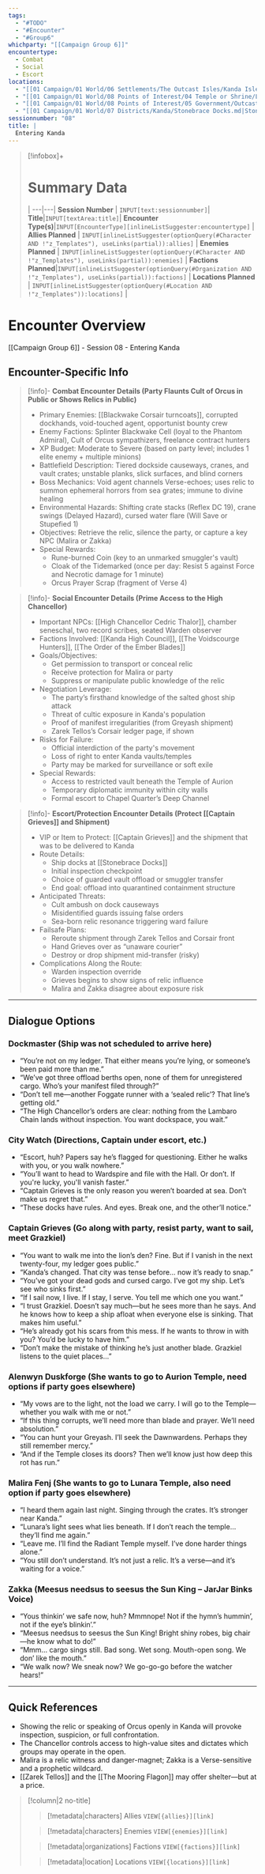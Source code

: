 ```yaml
---
tags:
  - "#TODO"
  - "#Encounter"
  - "#Group6"
whichparty: "[[Campaign Group 6]]"
encountertype:
  - Combat
  - Social
  - Escort
locations:
  - "[[01 Campaign/01 World/06 Settlements/The Outcast Isles/Kanda Isles/Kanda.md|Kanda]]"
  - "[[01 Campaign/01 World/08 Points of Interest/04 Temple or Shrine/Lunara/The Radiant Temple.md|The Radiant Temple]]"
  - "[[01 Campaign/01 World/08 Points of Interest/05 Government/Outcast Isles/Kanda Isles/Kanda/The Chancellor's Hall.md|The Chancellor's Hall]]"
  - "[[01 Campaign/01 World/07 Districts/Kanda/Stonebrace Docks.md|Stonebrace Docks]]"
sessionnumber: "08"
title: |
  Entering Kanda
---
```

> [!infobox]+
> # Summary Data
>  |
> ---|---|
> **Session Number** | `INPUT[text:sessionnumber]`|
> **Title**|`INPUT[textArea:title]`|
> **Encounter Type(s)**|`INPUT[EncounterType][inlineListSuggester:encountertype]` |
> **Allies Planned** | `INPUT[inlineListSuggester(optionQuery(#Character AND !"z_Templates"), useLinks(partial)):allies]` |
> **Enemies Planned** | `INPUT[inlineListSuggester(optionQuery(#Character AND !"z_Templates"), useLinks(partial)):enemies]` |
> **Factions Planned**|`INPUT[inlineListSuggester(optionQuery(#Organization AND !"z_Templates"), useLinks(partial)):factions]` |
> **Locations Planned** | `INPUT[inlineListSuggester(optionQuery(#Location AND !"z_Templates")):locations]` |

# Encounter  Overview
[[Campaign Group 6]] - Session 08 - Entering Kanda

## Encounter-Specific Info

> [!info]- **Combat Encounter Details (Party Flaunts Cult of Orcus in Public or Shows Relics in Public)**
> - Primary Enemies: [[Blackwake Corsair turncoats]], corrupted dockhands, void-touched agent, opportunist bounty crew
> - Enemy Factions: Splinter Blackwake Cell (loyal to the Phantom Admiral), Cult of Orcus sympathizers, freelance contract hunters
> - XP Budget: Moderate to Severe (based on party level; includes 1 elite enemy + multiple minions)
> - Battlefield Description: Tiered dockside causeways, cranes, and vault crates; unstable planks, slick surfaces, and blind corners
> - Boss Mechanics: Void agent channels Verse-echoes; uses relic to summon ephemeral horrors from sea grates; immune to divine healing
> - Environmental Hazards: Shifting crate stacks (Reflex DC 19), crane swings (Delayed Hazard), cursed water flare (Will Save or Stupefied 1)
> - Objectives: Retrieve the relic, silence the party, or capture a key NPC (Malira or Zakka)
> - Special Rewards: 
>   - Rune-burned Coin (key to an unmarked smuggler's vault)  
>   - Cloak of the Tidemarked (once per day: Resist 5 against Force and Necrotic damage for 1 minute)  
>   - Orcus Prayer Scrap (fragment of Verse 4)

> [!info]- **Social Encounter Details (Prime Access to the High Chancellor)**
> - Important NPCs: [[High Chancellor Cedric Thalor]], chamber seneschal, two record scribes, seated Warden observer
> - Factions Involved: [[Kanda High Council]], [[The Voidscourge Hunters]], [[The Order of the Ember Blades]]
> - Goals/Objectives:
>   - Get permission to transport or conceal relic  
>   - Receive protection for Malira or party  
>   - Suppress or manipulate public knowledge of the relic
> - Negotiation Leverage:
>   - The party’s firsthand knowledge of the salted ghost ship attack  
>   - Threat of cultic exposure in Kanda's population  
>   - Proof of manifest irregularities (from Greyash shipment)  
>   - Zarek Tellos’s Corsair ledger page, if shown
> - Risks for Failure:
>   - Official interdiction of the party's movement  
>   - Loss of right to enter Kanda vaults/temples  
>   - Party may be marked for surveillance or soft exile
> - Special Rewards:
>   - Access to restricted vault beneath the Temple of Aurion  
>   - Temporary diplomatic immunity within city walls  
>   - Formal escort to Chapel Quarter’s Deep Channel

> [!info]- **Escort/Protection Encounter Details (Protect [[Captain Grieves]] and Shipment)**
> - VIP or Item to Protect: [[Captain Grieves]] and the shipment that was to be delivered to Kanda
> - Route Details:
>   - Ship docks at [[Stonebrace Docks]]  
>   - Initial inspection checkpoint  
>   - Choice of guarded vault offload or smuggler transfer  
>   - End goal: offload into quarantined containment structure
> - Anticipated Threats:
>   - Cult ambush on dock causeways  
>   - Misidentified guards issuing false orders  
>   - Sea-born relic resonance triggering ward failure
> - Failsafe Plans:
>   - Reroute shipment through Zarek Tellos and Corsair front  
>   - Hand Grieves over as “unaware courier”  
>   - Destroy or drop shipment mid-transfer (risky)
> - Complications Along the Route:
>   - Warden inspection override  
>   - Grieves begins to show signs of relic influence  
>   - Malira and Zakka disagree about exposure risk  

---

## Dialogue Options

### Dockmaster (Ship was not scheduled to arrive here)
- “You’re not on my ledger. That either means you’re lying, or someone’s been paid more than me.”  
- “We’ve got three offload berths open, none of them for unregistered cargo. Who’s your manifest filed through?”  
- “Don’t tell me—another Foggate runner with a ‘sealed relic’? That line’s getting old.”  
- “The High Chancellor’s orders are clear: nothing from the Lambaro Chain lands without inspection. You want dockspace, you wait.”

### City Watch (Directions, Captain under escort, etc.)
- “Escort, huh? Papers say he’s flagged for questioning. Either he walks with you, or you walk nowhere.”  
- “You’ll want to head to Wardspire and file with the Hall. Or don’t. If you're lucky, you'll vanish faster.”  
- “Captain Grieves is the only reason you weren’t boarded at sea. Don’t make us regret that.”  
- “These docks have rules. And eyes. Break one, and the other’ll notice.”

### Captain Grieves (Go along with party, resist party, want to sail, meet Grazkiel)
- “You want to walk me into the lion’s den? Fine. But if I vanish in the next twenty-four, my ledger goes public.”  
- “Kanda’s changed. That city was tense before... now it’s ready to snap.”  
- “You’ve got your dead gods and cursed cargo. I’ve got my ship. Let’s see who sinks first.”  
- “If I sail now, I live. If I stay, I serve. You tell me which one you want.”
- “I trust Grazkiel. Doesn’t say much—but he sees more than he says. And he knows how to keep a ship afloat when everyone else is sinking. That makes him useful.”  
- “He’s already got his scars from this mess. If he wants to throw in with you? You’d be lucky to have him.”  
- “Don’t make the mistake of thinking he’s just another blade. Grazkiel listens to the quiet places...”

### Alenwyn Duskforge (She wants to go to Aurion Temple, need options if party goes elsewhere)
- “My vows are to the light, not the load we carry. I will go to the Temple—whether you walk with me or not.”  
- “If this thing corrupts, we’ll need more than blade and prayer. We’ll need absolution.”  
- “You can hunt your Greyash. I’ll seek the Dawnwardens. Perhaps they still remember mercy.”  
- “And if the Temple closes its doors? Then we’ll know just how deep this rot has run.”  

### Malira Fenj (She wants to go to Lunara Temple, also need option if party goes elsewhere)
- “I heard them again last night. Singing through the crates. It’s stronger near Kanda.”  
- “Lunara’s light sees what lies beneath. If I don’t reach the temple... they’ll find me again.”  
- “Leave me. I’ll find the Radiant Temple myself. I’ve done harder things alone.”  
- “You still don’t understand. It’s not just a relic. It’s a verse—and it’s waiting for a voice.”

### Zakka (Meesus needsus to seesus the Sun King – JarJar Binks Voice)
- “Yous thinkin’ we safe now, huh? Mmmnope! Not if the hymn’s hummin’, not if the eye’s blinkin’.”  
- “Meesus needsus to seesus the Sun King! Bright shiny robes, big chair—he know what to do!”  
- “Mmm... cargo sings still. Bad song. Wet song. Mouth-open song. We don’ like the mouth.”  
- “We walk now? We sneak now? We go-go-go before the watcher hears!”

---

## Quick References

- Showing the relic or speaking of Orcus openly in Kanda will provoke inspection, suspicion, or full confrontation.  
- The Chancellor controls access to high-value sites and dictates which groups may operate in the open.  
- Malira is a relic witness and danger-magnet; Zakka is a Verse-sensitive and a prophetic wildcard.  
- [[Zarek Tellos]] and the [[The Mooring Flagon]] may offer shelter—but at a price.


> [!column|2 no-title]
>> [!metadata|characters] Allies
>> `VIEW[{allies}][link]`
>
>> [!metadata|characters] Enemies
>> `VIEW[{enemies}][link]`
>
>> [!metadata|organizations] Factions
>> `VIEW[{factions}][link]`
>
>> [!metadata|location] Locations
>> `VIEW[{locations}][link]`
